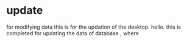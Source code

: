 # update
for modifying data 
this is for the updation of the desktop.
hello.
this is completed for updating the data of database , where 
